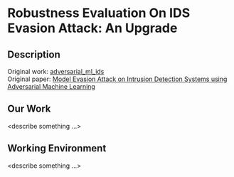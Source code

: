 # Robustness Evaluation On IDS Evasion Attack: An Upgrade

## Description
Original work: [adversarial_ml_ids](https://github.com/TnTech-CEROC/adversarial_ml_ids/tree/master) <br>
Original paper: [Model Evasion Attack on Intrusion Detection Systems using Adversarial Machine Learning](https://ahsanayub.github.io/files/Authors_Copy_Model_Evasion_Attack_on_Intrusion_Detection_Systems_using_Adversarial_Machine_Learning.pdf)

## Our Work
<describe something ...>

## Working Environment
<describe something ...>
